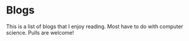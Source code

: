 # Blogs
This is a list of blogs that I enjoy reading. Most have to do with computer science. Pulls are welcome!

